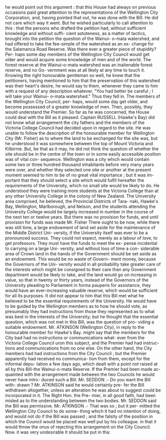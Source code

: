 he would point out this argument : that this House had always on previous occasions paid great attention to the representations of the Wellington City Corporation, and, having pointed that out, he was done with the Bill. He did not care which way it went. But he wished particularly to call attention to this : that the persons who drafted the petition had, without sufficient knowledge and without suffi- cient astuteness, as a matter of tactics, brought into the petition the question of the Wainui- o-mata watershed, and had offered to take the fee-simple of the watershed as an ex- change for the Salamanca Road Reserve. Was there ever a greater piece of stupidity? Per- haps some day members of the Wellington City Council would get older and would acquire some knowledge of men and of the world. The forest reserve at the Wainui-o-mata watershed was an inalienable forest reserve, and no Go- vernment was at all likely at any time to touch it. Knowing the right honourable gentleman so well, he knew that the petitioners, having mentioned to him that the preservation of this watershed was their heart's desire, he would say to them, whenever they came to him with a request of any description whatever, "You had better be careful ; I will take your Wainui- o-mata watershed." Thus they fell in. The members of the Wellington City Council, per- haps, would some day get older, and become possessed of a greater knowledge of men. Then, possibly, they would understand the Premier. So far as he was concerned, the House could deal with the Bill as it pleased. Captain RUSSELL (Hawke's Bay) did not know what arrangement the city fathers and the members of the Victoria College Council had decided upon in regard to the site. He was unable to follow the description of the honourable member for Wellington City (Mr. Fisher) as to where the land to be exchanged for the site was, but he understood it was somewhere between the top of Mount Victoria and Kilbirnie. But, be that as it may, he did not think the question of whether the site should be in the centre of the town or in some easily accessible position was of vital con- sequence. Wellington was a city which would contain some two or three hundred thousand inhabitants before very many years were over, and whether they selected one site or another at the present moment seemed to him to be of no great vital importance ; but it was im- portant that they should select a site which would fulfil hereafter the requirements of the University, which no small site would be likely to do. He understood they were training more students at the Victoria College than at any other University College in the colony of New Zealand. The University area comprised, he believed, the Provincial Districts of Tara- naki, Hawke's Bay, Wellington, Marlborough, and Nelson, and the students attending the University College would be largely increased in number in the course of the next ten or twelve years. But there was no provision for funds, and until provision for funds was made Mr. Fisher There ought to be now, while there was still time, a large endowment of land set aside for the maintenance of the Middle District Uni- versity, if the University itself was ever to be a pronounced success. They could not expect, merely as a labour of love, to get professors. They must have the funds to meet the ex- pense incidental to carrying on a large Uni- versity, and without loss of time a con- siderable area of Crown land in the hands of the Government should be set aside as an endowment. This would be no waste of Govern- ment money, because the Governors of the Uni- versity would in all probability take greater care of the interests which might be consigned to their care than any Government department would be likely to take, and the land would go on increasing in value, so that in twenty or thirty years, instead of the Governors of the University pleading to Parliament in forma pauperis for assistance, they would have an ever-increasing valuable reserve, which would be sufficient for all its purposes. It did not appear to him that this Bill met what he believed to be the essential requirements of the University. He would have to be guided by the Wellington members as to how he should vote, as presumably they had instructions from those they represented as to what was best in the interests of the University; but he thought that the essential question, which was not met in this Bill, was the question of pro- viding a suitable endowment. Mr. ATKINSON (Wellington City), in reply to the honourable member for Hawke's Bay. might say that the members for the City bad had no instructions or communications what- ever from the Victoria College Council uron this subject, and the Premier had had instruc- tions and communications from no one else. On the other hand, the City members had had instructions from the City Council ; but the Premier apparently had received no communica- tion from them, except for the informal depu- tation a few days ago, which dealt with a point not raised at all by this Bill-the Wainui-o-mata Reserve. If the Premier had been made ac- quainted with the arrangement made between the two Councils he would never have intro- duced such a Bill. Mr. SEDDON .- Do you want the Bill with- drawn ? Mr. ATKINSON said he would certainly pre- fer the Bill withdrawn altogether, unless an alteration he was about to suggest could be incorporated in it. The Right Hon. the Pre- mier, in all good faith, had been misled as to the understanding between the two bodies. Mr. SEDDON said the Bill was permissive. Mr. ATKINSON .- That was so ; but it per- mitted the Wellington City Council to do some- thing which it had no intention of doing, and would not do if the Bill was passed ; and the falsity of the position in which the Council would be placed was well put by his colleague. in that it would throw the onus of rejecting this arrangement on the City Council. Now. it was very undesirable it should be put in tha: 